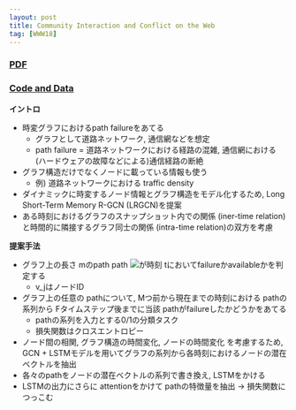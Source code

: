```yaml
---
layout: post
title: Community Interaction and Conflict on the Web
tag: [WWW18]
---
```


<!--more-->

### [PDF](https://arxiv.org/pdf/1803.03697.pdf)
### [Code and Data](https://snap.stanford.edu/conflict/)

**イントロ**
- 時変グラフにおけるpath failureをあてる
  - グラフとして道路ネットワーク, 通信網などを想定
  - path failure = 道路ネットワークにおける経路の混雑, 通信網における (ハードウェアの故障などによる)通信経路の断絶
- グラフ構造だけでなくノードに載っている情報も使う
  - 例) 道路ネットワークにおける traffic density
- ダイナミックに時変するノード情報とグラフ構造をモデル化するため, Long Short-Term Memory R-GCN (LRGCN)を提案
- ある時刻におけるグラフのスナップショット内での関係 (iner-time relation)と時間的に隣接するグラフ同士の関係 (intra-time relation)の双方を考慮

**提案手法**
- グラフ上の長さ mのpath 
  path <img src="https://latex.codecogs.com/svg.latex?\Large&space;\{v_1,v_2,...,v_m\}" />が時刻 tにおいてfailureかavailableかを判定する
  - v_jはノードID
- グラフ上の任意の pathについて, Mつ前から現在までの時刻における pathの系列から Fタイムステップ後までに当該 pathがfailureしたかどうかをあてる
  - pathの系列を入力とする0/1の分類タスク 
  - 損失関数はクロスエントロピー
- ノード間の相関, グラフ構造の時間変化, ノードの時間変化 を考慮するため, GCN + LSTMモデルを用いてグラフの系列から各時刻におけるノードの潜在ベクトルを抽出
- 各々のpathをノードの潜在ベクトルの系列で書き換え, LSTMをかける
- LSTMの出力にさらに attentionをかけて pathの特徴量を抽出 -> 損失関数につっこむ 


